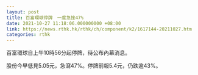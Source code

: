 ```yaml
---
layout: post
title: 百富環球停牌　一度急挫47%
date: 2021-10-27 11:18:06.000000000 +08:00
link: https://news.rthk.hk/rthk/ch/component/k2/1617144-20211027.htm
categories: rthk
---
```


百富環球自上午10時56分起停牌，待公布內幕消息。

股份今早低見5.05元，急瀉47%。停牌前報5.4元，仍跌逾43%。
